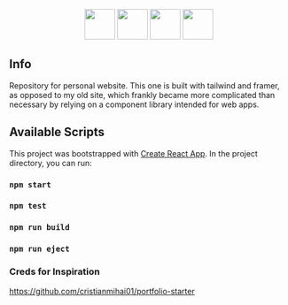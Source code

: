<div align="center">
<img width="55" src="https://raw.githubusercontent.com/gilbarbara/logos/master/logos/javascript.svg"/>
<img width="55" src="https://raw.githubusercontent.com/gilbarbara/logos/master/logos/create-react-app.svg"/>
<img width="55" src="https://raw.githubusercontent.com/gilbarbara/logos/master/logos/tailwindcss-icon.svg"/>
<img width="55" src="https://raw.githubusercontent.com/gilbarbara/logos/master/logos/framer.svg"/>
</div>

## Info
Repository for personal website. This one is built with tailwind and framer, as opposed to my old site, 
which frankly became more complicated than necessary by relying on a component library intended
for web apps.

## Available Scripts
This project was bootstrapped with [Create React App](https://github.com/facebook/create-react-app).
In the project directory, you can run:

### `npm start`

### `npm test`

### `npm run build`

### `npm run eject`

### Creds for Inspiration
https://github.com/cristianmihai01/portfolio-starter

